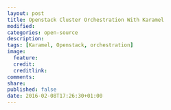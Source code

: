 ```yaml
---
layout: post
title: Openstack Cluster Orchestration With Karamel
modified:
categories: open-source
description:
tags: [Karamel, Openstack, orchestration]
image:
  feature:
  credit:
  creditlink:
comments:
share:
published: false
date: 2016-02-08T17:26:30+01:00
---
```

